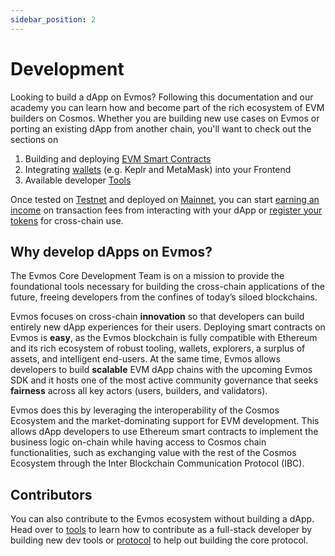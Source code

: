 ```yaml
---
sidebar_position: 2
---
```


# Development

Looking to build a dApp on Evmos? Following this documentation and our academy
you can learn how and become part of the rich ecosystem of EVM builders on
Cosmos. Whether you are building new use cases on Evmos or porting an existing
dApp from another chain, you'll want to check out the sections on

1. Building and deploying [EVM Smart Contracts](./develop/smart-contracts)
2. Integrating [wallets](./develop/wallet-integration) (e.g. Keplr and MetaMask) into your Frontend
4. Available developer [Tools](./tools/index.md)


Once tested on [Testnet](./../develop/testnet) and deployed on [Mainnet](./../develop/mainnet), you can
start [earning an income](./../develop/mainnet#revenue) on transaction fees from interacting with your dApp or
[register your tokens](./../develop/mainnet#token-registration) for cross-chain use.

## Why develop dApps on Evmos?

The Evmos Core Development Team is on a mission to provide the foundational tools necessary for building the cross-chain
applications of the future, freeing developers from the confines of today’s siloed blockchains.

Evmos focuses on cross-chain **innovation** so that developers can build entirely new dApp experiences for their users.
Deploying smart contracts on Evmos is **easy**, as the Evmos blockchain is fully compatible with Ethereum and its rich
ecosystem of robust tooling, wallets, explorers, a surplus of assets, and intelligent end-users. At the same time,
Evmos allows developers to build **scalable** EVM dApp chains with the upcoming Evmos SDK and it hosts one of the
most active community governance that seeks **fairness** across all key actors (users, builders, and validators).

Evmos does this by leveraging the interoperability of the Cosmos Ecosystem and the market-dominating support for EVM
development. This allows dApp developers to use Ethereum smart contracts to implement the business logic on-chain
while having access to Cosmos chain functionalities, such as exchanging value with the rest of the Cosmos Ecosystem
through the Inter Blockchain Communication Protocol (IBC).

## Contributors

You can also contribute to the Evmos ecosystem without building a dApp. Head over to [tools](./tools/index.md) to learn
how to contribute as a full-stack developer by building new dev tools or [protocol](https://docs.evmos.org/protocol) to help
out building the core protocol.
